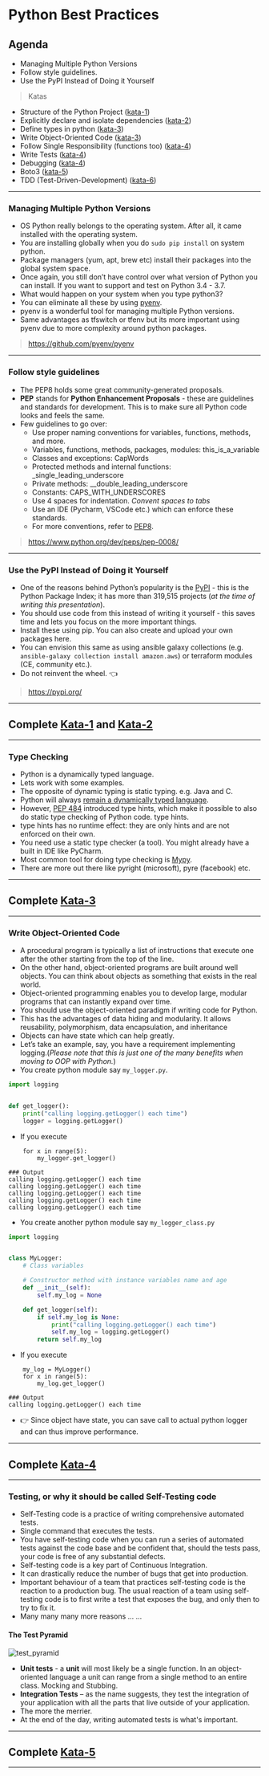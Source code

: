 # Python Best Practices
## Agenda
- Managing Multiple Python Versions
- Follow style guidelines.
- Use the PyPI Instead of Doing it Yourself
> Katas
- Structure of the Python Project ([kata-1](./doc/kata-1/HOW-TO.md))
- Explicitly declare and isolate dependencies ([kata-2](./doc/kata-2/HOW-TO.md))
- Define types in python ([kata-3](./doc/kata-3/HOW-TO.md))
- Write Object-Oriented Code ([kata-3](./doc/kata-3/HOW-TO.md))
- Follow Single Responsibility (functions too) ([kata-4](./doc/kata-4/HOW-TO.md))
- Write Tests ([kata-4](./doc/kata-4/HOW-TO.md))
- Debugging ([kata-4](./doc/kata-4/HOW-TO.md))
- Boto3 ([kata-5](./doc/kata-5/HOW-TO.md))
- TDD (Test-Driven-Development) ([kata-6](./doc/kata-6/HOW-TO.md))

---

### Managing Multiple Python Versions
- OS Python really belongs to the operating system. After all, it came installed with the operating system.
- You are installing globally when you do `sudo pip install` on system python.
- Package managers (yum, apt, brew etc) install their packages into the global system space.
- Once again, you still don’t have control over what version of Python you can install. If you want to support and test on Python 3.4 - 3.7.
- What would happen on your system when you type python3?
- You can eliminate all these by using [pyenv](https://github.com/pyenv/pyenv). 
- pyenv is a wonderful tool for managing multiple Python versions.
- Same advantages as tfswitch or tfenv but its more important using pyenv due to more complexity around python packages.
> https://github.com/pyenv/pyenv

---

### Follow style guidelines
- The PEP8 holds some great community-generated proposals.
- **PEP** stands for **Python Enhancement Proposals** - these are guidelines and standards for development. 
  This is to make sure all Python code looks and feels the same.
- Few guidelines to go over:
  - Use proper naming conventions for variables, functions, methods, and more.
  - Variables, functions, methods, packages, modules: this_is_a_variable
  - Classes and exceptions: CapWords
  - Protected methods and internal functions: _single_leading_underscore
  - Private methods: __double_leading_underscore
  - Constants: CAPS_WITH_UNDERSCORES
  - Use 4 spaces for indentation. _Convent spaces to tabs_
  - Use an IDE (Pycharm, VSCode etc.) which can enforce these standards.
  - For more conventions, refer to [PEP8](https://www.python.org/dev/peps/pep-0008/).
> https://www.python.org/dev/peps/pep-0008/

---

### Use the PyPI Instead of Doing it Yourself
- One of the reasons behind Python’s popularity is the [PyPI](https://pypi.org/) - this is the Python Package Index; it has more than 319,515 
  projects (_at the time of writing this presentation_).
- You should use code from this instead of writing it yourself - this saves time and lets you focus on the more important 
  things.
- Install these using pip. You can also create and upload your own packages here.
- You can envision this same as using ansible galaxy collections (e.g. `ansible-galaxy collection install amazon.aws`) 
or terraform modules (CE, community etc.). 
- Do not reinvent the wheel. :point_left:
> https://pypi.org/

---
## Complete [Kata-1](doc/kata-1/HOW-TO.md) and [Kata-2](doc/kata-2/HOW-TO.md) 
---
### Type Checking
- Python is a dynamically typed language. 
- Lets work with some examples.
- The opposite of dynamic typing is static typing. e.g. Java and C.
- Python will always [remain a dynamically typed language](https://www.python.org/dev/peps/pep-0484/#non-goals). 
- However, [PEP 484](https://www.python.org/dev/peps/pep-0484/) introduced type hints, which make it possible to also do static type checking of Python code.
type hints.
- type hints has no runtime effect: they are only hints and are not enforced on their own.
- You need use a static type checker (a tool). You might already have a built in IDE like PyCharm.
- Most common tool for doing type checking is [Mypy](http://mypy-lang.org/). 
- There are more out there like pyright (microsoft), pyre (facebook) etc.

---
## Complete [Kata-3](doc/kata-3/HOW-TO.md) 
---

### Write Object-Oriented Code
- A procedural program is typically a list of instructions that execute one after the other starting from the top of the line.
- On the other hand, object-oriented programs are built around well objects. You can think about objects as something that exists in the real world.
- Object-oriented programming enables you to develop large, modular programs that can instantly expand over time.
- You should use the object-oriented paradigm if writing code for Python.
- This has the advantages of data hiding and modularity. It allows reusability,  polymorphism, data encapsulation, and inheritance
- Objects can have state which can help greatly.
- Let’s take an example, say, you have a requirement implementing logging.(_Please note that this is just one of the 
  many benefits when moving to OOP with Python._)
- You create python module say `my_logger.py`.
```python
import logging


def get_logger():
    print("calling logging.getLogger() each time")
    logger = logging.getLogger()
```
- If you execute
```shell
    for x in range(5):
        my_logger.get_logger()

### Output
calling logging.getLogger() each time
calling logging.getLogger() each time
calling logging.getLogger() each time
calling logging.getLogger() each time
calling logging.getLogger() each time
```
- You create another python module say `my_logger_class.py`
```python
import logging


class MyLogger:
    # Class variables

    # Constructor method with instance variables name and age
    def __init__(self):
        self.my_log = None

    def get_logger(self):
        if self.my_log is None:
            print("calling logging.getLogger() each time")
            self.my_log = logging.getLogger()
        return self.my_log
```
- If you execute
```shell
    my_log = MyLogger()
    for x in range(5):
        my_log.get_logger()

### Output
calling logging.getLogger() each time
```
- :point_right: Since object have state, you can save call to actual python logger and can thus improve performance.

---
## Complete [Kata-4](doc/kata-4/HOW-TO.md) 
---

### Testing, or why it should be called Self-Testing code
- Self-Testing code is a practice of writing comprehensive automated tests.
- Single command that executes the tests.
- You have self-testing code when you can run a series of automated tests against the code base and be confident that, should the tests pass, your code is free of any substantial defects.
- Self-testing code is a key part of Continuous Integration.
- It can drastically reduce the number of bugs that get into production.
- Important behaviour of a team that practices self-testing code is the reaction to a production bug. The usual reaction of a team using self-testing code is to first write a test that exposes the bug, and only then to try to fix it.
- Many many many more reasons … …

#### The Test Pyramid
![test_pyramid](images/test_pyramid.png)
- **Unit tests** - a __unit__ will most likely be a single function. In an object-oriented language a unit can range 
  from a single method to an entire class. Mocking and Stubbing.
- **Integration Tests** – as the name suggests, they test the integration of your application with all the parts that 
  live outside of your application.
- The more the merrier.
- At the end of the day, writing automated tests is what's important.

---
## Complete [Kata-5](doc/kata-5/HOW-TO.md) 
---